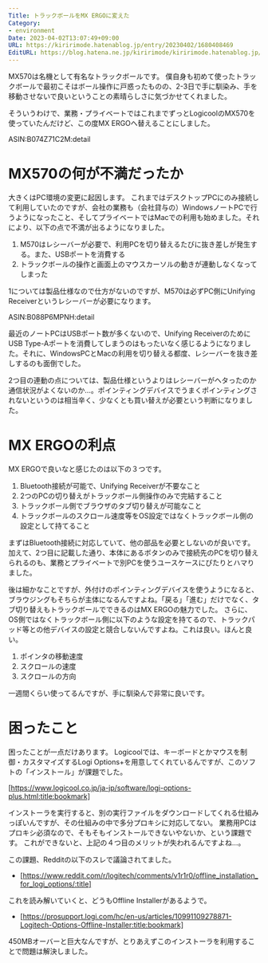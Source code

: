 ```yaml
---
Title: トラックボールをMX ERGOに変えた
Category:
- environment
Date: 2023-04-02T13:07:49+09:00
URL: https://kiririmode.hatenablog.jp/entry/20230402/1680408469
EditURL: https://blog.hatena.ne.jp/kiririmode/kiririmode.hatenablog.jp/atom/entry/4207112889977176815
---
```


MX570は名機として有名なトラックボールです。
僕自身も初めて使ったトラックボールで最初こそはボール操作に戸惑ったものの、2-3日で手に馴染み、手を移動させないで良いということの素晴らしさに気づかせてくれました。

そういうわけで、業務・プライベートではこれまでずっとLogicoolのMX570を使っていたんだけど、この度MX ERGOへ替えることにしました。

ASIN:B074Z71C2M:detail

# MX570の何が不満だったか

大きくはPC環境の変更に起因します。
これまではデスクトップPCにのみ接続して利用していたのですが、会社の業務も（会社貸与の）WindowsノートPCで行うようになったこと、そしてプライベートではMacでの利用も始めました。それにより、以下の点で不満が出るようになりました。

1. M570はレシーバーが必要で、利用PCを切り替えるたびに抜き差しが発生する。また、USBポートを消費する
2. トラックボールの操作と画面上のマウスカーソルの動きが連動しなくなってしまった

1については製品仕様なので仕方がないのですが、M570は必ずPC側にUnifying Receiverというレシーバーが必要になります。

ASIN:B088P6MPNH:detail

最近のノートPCはUSBポート数が多くないので、Unifying ReceiverのためにUSB Type-Aポートを消費してしまうのはもったいなく感じるようになりました。それに、WindowsPCとMacの利用を切り替える都度、レシーバーを抜き差しするのも面倒でした。

2つ目の連動の点については、製品仕様というよりはレシーバーがヘタったのか通信状況がよくないのか…。ポインティングデバイスでうまくポインティングされないというのは相当辛く、少なくとも買い替えが必要という判断になりました。

# MX ERGOの利点

MX ERGOで良いなと感じたのは以下の３つです。

1. Bluetooth接続が可能で、Unifying Receiverが不要なこと
2. 2つのPCの切り替えがトラックボール側操作のみで完結すること
3. トラックボール側でブラウザのタブ切り替えが可能なこと
4. トラックボールのスクロール速度等をOS設定ではなくトラックボール側の設定として持てること

まずはBluetooth接続に対応していて、他の部品を必要としないのが良いです。加えて、2つ目に記載した通り、本体にあるボタンのみで接続先のPCを切り替えられるのも、業務とプライベートで別PCを使うユースケースにぴたりとハマりました。

後は細かなことですが、外付けのポインティングデバイスを使うようになると、ブラウジングもそちらが主体になるんですよね。「戻る」「進む」だけでなく、タブ切り替えもトラックボールでできるのはMX ERGOの魅力でした。
さらに、OS側ではなくトラックボール側に以下のような設定を持てるので、トラックパッド等との他デバイスの設定と競合しないんですよね。これは良い。ほんと良い。

1. ポインタの移動速度
2. スクロールの速度
3. スクロールの方向

一週間くらい使ってるんですが、手に馴染んで非常に良いです。

# 困ったこと

困ったことが一点だけあります。
Logicoolでは、キーボードとかマウスを制御・カスタマイズするLogi Options+を用意してくれているんですが、このソフトの「インストール」が課題でした。

[https://www.logicool.co.jp/ja-jp/software/logi-options-plus.html:title:bookmark]

インストーラを実行すると、別の実行ファイルをダウンロードしてくれる仕組みっぽいんですが、その仕組みの中で多分プロキシに対応してない。
業務用PCはプロキシ必須なので、そもそもインストールできないやないか、という課題です。
これができないと、上記の４つ目のメリットが失われるんですよね…。

この課題、Redditの以下のスレで議論されてました。

- [https://www.reddit.com/r/logitech/comments/v1r1r0/offline_installation_for_logi_options/:title]

これを読み解いていくと、どうもOffline Installerがあるようで。

- [https://prosupport.logi.com/hc/en-us/articles/10991109278871-Logitech-Options-Offline-Installer:title:bookmark]

450MBオーバーと巨大なんですが、とりあえずこのインストーラを利用することで問題は解決しました。
